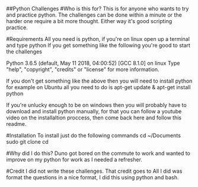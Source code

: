 ##Python Challenges
#Who is this for?
This is for anyone who wants to try and practice python. The challenges can be done within a minute or the harder one require a bit more thought. Either way it's good scripting practice. 

#Requirements
All you need is python, if you're on linux open up a terminal and type
python 
If you get something like the following you're good to start the challenges 

Python 3.6.5 (default, May 11 2018, 04:00:52) 
[GCC 8.1.0] on linux
Type "help", "copyright", "credits" or "license" for more information.
>>> 

If you don't get something like the above then you will need to install python for example on Ubuntu all you need to do is 
apt-get update & apt-get install python

If you're unlucky enough to be on windows then you will probably have to download and install python manually, for that you can follow a youtube video on the installaltion proccess, then come back here and follow this readme. 

#Installation 
To install just do the following commands
cd ~/Documents
sudo git clone <url>
cd <Name>

#Why did I do this? 
Duno got bored on the commute to work and wanted to improve on my python for work as I needed a refresher. 

#Credit
I did not write these challenges. That credit goes to 
<url>
All I did was format the questions in a nice format, I did this using python and bash.




